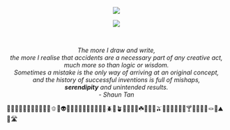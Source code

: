 <div align="center">
  <p href="https://github.com/anuraghazra/github-readme-stats">
    <img src="https://github-readme-stats.vercel.app/api?username=kshjessica&count_private=true&hide=issues&include_all_commits=true&bg_color=00462A&title_color=f6f7f8&text_color=e6e6e6"/>
  </p>
  <p herf="https://skillicons.dev">
    <img src="https://skillicons.dev/icons?i=aws,django,docker,git,js,linux,mongodb,mysql,nestjs,nextjs,nodejs,ts&perline=6"/>
  </p>
  
  </br>
  
  <p>
    <em>
    The more I draw and write,</br>   
    the more I realise that accidents are a necessary part of any creative act,</br>  
    much more so than logic or wisdom.</br>   
    Sometimes a mistake is the only way of arriving at an original concept,</br>  
    and the history of successful inventions is full of mishaps,</br>  
    <strong>serendipity</strong> and unintended results.</br>  
    - Shaun Tan
    </em>
  </p>
</div>

🌱🍀🧶🐛🐢🍃🤢🥬💚🌲📗🫑🥎👽💚🦚🦜🐸🐊🦎🐍🐲🐉🦖🪲🦠🪴🌳🌴🌵🌿☘️🍏🍐🥝🫒🥑🥒🥦🫛🧃🥗🍸🎄🥎🧩🧵🪢🚃⛰️🚜🛣
